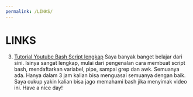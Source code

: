 ```yaml
---
permalink: /LINKS/
---
```


# LINKS

3. [Tutorial Youtube Bash Script lengkap](https://www.youtube.com/watch?v=e7BufAVwDiM)
   Saya banyak banget belajar dari sini. Isinya sangat lengkap, mulai dari pengenalan cara membuat script bash, mendaftarkan variabel, pipe, sampai grep dan awk. Semuanya ada. Hanya dalam 3 jam kalian bisa menguasai semuanya dengan baik. Saya cukup yakin kalian bisa jago memahami bash jika menyimak video ini. Have a nice day!

   
   